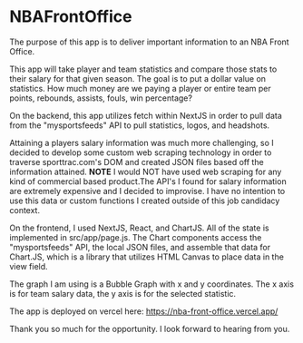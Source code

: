 # NBAFrontOffice

The purpose of this app is to deliver important information to an NBA Front Office.

This app will take player and team statistics and compare those stats to their salary for that given season. The goal is to put a dollar value on statistics. How much money are we paying a player or entire team per points, rebounds, assists, fouls, win percentage?

On the backend, this app utilizes fetch within NextJS in order to pull data from the "mysportsfeeds" API to pull statistics, logos, and headshots.

Attaining a players salary information was much more challenging, so I decided to develop some custom web scraping technology in order to traverse sporttrac.com's DOM and created JSON files based off the information attained. **NOTE** I would NOT have used web scraping for any kind of commercial based product.The API's I found for salary information are extremely expensive and I decided to improvise. I have no intention to use this data or custom functions I created outside of this job candidacy context.

On the frontend, I used NextJS, React, and ChartJS. All of the state is implemented in src/app/page.js. The Chart components access the "mysportsfeeds" API, the local JSON files, and assemble that data for Chart.JS, which is a library that utilizes HTML Canvas to place data in the view field.

The graph I am using is a Bubble Graph with x and y coordinates. The x axis is for team salary data, the y axis is for the selected statistic.

The app is deployed on vercel here: https://nba-front-office.vercel.app/

Thank you so much for the opportunity. I look forward to hearing from you.
